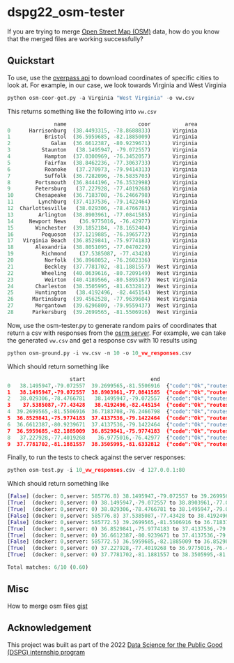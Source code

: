 # dspg22_osm-tester
If you are trying to merge [Open Street Map (OSM)](https://www.openstreetmap.org/#map=5/38.007/-95.844) data, how do you know that the merged files are working successfully?

Quickstart
---
To use, use the [overpass api](https://wiki.openstreetmap.org/wiki/Overpass_API) to download coordinates of specific cities to look at. For example, in our case, we look towards Virginia and West Virginia

```python
python osm-coor-get.py -a Virginia "West Virginia" -o vw.csv
```
This returns something like the following into ```vw.csv```
```python
               name                       coor           area
0      Harrisonburg  (38.4493315, -78.8688833)       Virginia
1           Bristol  (36.5959685, -82.1885009)       Virginia
2             Galax  (36.6612387, -80.9239671)       Virginia
3          Staunton   (38.1495947, -79.072557)       Virginia
4           Hampton  (37.0300969, -76.3452057)       Virginia
5           Fairfax  (38.8462236, -77.3063733)       Virginia
6           Roanoke   (37.270973, -79.9414313)       Virginia
7           Suffolk  (36.7282096, -76.5835703)       Virginia
8        Portsmouth  (36.8444196, -76.3532998)       Virginia
9        Petersburg   (37.227928, -77.4019268)       Virginia
10       Chesapeake  (36.7183708, -76.2466798)       Virginia
11        Lynchburg  (37.4137536, -79.1422464)       Virginia
12  Charlottesville   (38.029306, -78.4766781)       Virginia
13        Arlington  (38.8903961, -77.0841585)       Virginia
14     Newport News    (36.9775016, -76.42977)       Virginia
15       Winchester  (39.1852184, -78.1652404)       Virginia
16         Poquoson  (37.1219885, -76.3965772)       Virginia
17   Virginia Beach  (36.8529841, -75.9774183)       Virginia
18       Alexandria  (38.8051095, -77.0470229)       Virginia
19         Richmond    (37.5385087, -77.43428)       Virginia
20          Norfolk  (36.8968052, -76.2602336)       Virginia
21          Beckley  (37.7781702, -81.1881557)  West Virginia
22         Wheeling  (40.0639616, -80.7209149)  West Virginia
23          Weirton  (40.4189566, -80.5895167)  West Virginia
24       Charleston  (38.3505995, -81.6332812)  West Virginia
25       Huntington   (38.4192496, -82.445154)  West Virginia
26      Martinsburg  (39.4562528, -77.9639604)  West Virginia
27       Morgantown  (39.6296809, -79.9559437)  West Virginia
28      Parkersburg  (39.2699565, -81.5506916)  West Virginia
```

Now, use the osm-tester.py to generate random pairs of coordinates that return a csv with responses from the [osrm server](https://router.project-osrm.org/). For example, we can take the generated ```vw.csv``` and get a response csv with 10 results using
```python
python osm-ground.py -i vw.csv -n 10 -o 10_vw_responses.csv
```
Which should return something like
```python
                    start                     end                                           response
0   38.1495947,-79.072557  39.2699565,-81.5506916  {"code":"Ok","routes":[{"geometry":"hcyoEi}qvC...
1   38.1495947,-79.072557  38.8903961,-77.0841585  {"code":"Ok","routes":[{"geometry":"|dedLgyqpF...
2   38.029306,-78.4766781   38.1495947,-79.072557  {"code":"Ok","routes":[{"geometry":"|dedLgyqpF...
3    37.5385087,-77.43428   38.4192496,-82.445154  {"code":"Ok","routes":[{"geometry":"hcyoEi}qvC...
4  39.2699565,-81.5506916  36.7183708,-76.2466798  {"code":"Ok","routes":[{"geometry":"|hrsEqfayB...
5  36.8529841,-75.9774183  37.4137536,-79.1422464  {"code":"Ok","routes":[{"geometry":"|dedLgyqpF...
6  36.6612387,-80.9239671  37.4137536,-79.1422464  {"code":"Ok","routes":[{"geometry":"|hrsEqfayB...
7  36.5959685,-82.1885009  36.8529841,-75.9774183  {"code":"Ok","routes":[{"geometry":"|hrsEqfayB...
8   37.227928,-77.4019268    36.9775016,-76.42977  {"code":"Ok","routes":[{"geometry":"|dedLgyqpF...
9  37.7781702,-81.1881557  38.3505995,-81.6332812  {"code":"Ok","routes":[{"geometry":"bqc~L_lxzK...
```

Finally, to run the tests to check against the server responses:
```python
python osm-test.py -i 10_vw_responses.csv -d 127.0.0.1:80
```
Which should return something like
```python
[False]	(docker: 0,server: 585776.8) 38.1495947,-79.072557 to 39.2699565,-81.5506916
[True]	(docker: 0,server: 0) 38.1495947,-79.072557 to 38.8903961,-77.0841585
[True]	(docker: 0,server: 0) 38.029306,-78.4766781 to 38.1495947,-79.072557
[False]	(docker: 0,server: 585776.8) 37.5385087,-77.43428 to 38.4192496,-82.445154
[False]	(docker: 0,server: 585772.5) 39.2699565,-81.5506916 to 36.7183708,-76.2466798
[True]	(docker: 0,server: 0) 36.8529841,-75.9774183 to 37.4137536,-79.1422464
[True]	(docker: 0,server: 0) 36.6612387,-80.9239671 to 37.4137536,-79.1422464
[False]	(docker: 0,server: 585772.5) 36.5959685,-82.1885009 to 36.8529841,-75.9774183
[True]	(docker: 0,server: 0) 37.227928,-77.4019268 to 36.9775016,-76.42977
[True]	(docker: 0,server: 0) 37.7781702,-81.1881557 to 38.3505995,-81.6332812

Total matches: 6/10 (0.60)
```

Misc
---
How to merge osm files [gist](https://gist.github.com/yaoeh/859cefaea7b61046d084ead1b3d104a1)

Acknowledgement
---
This project was built as part of the 2022 [Data Science for the Public Good (DSPG) internship program](https://biocomplexity.virginia.edu/data-science-public-good-internship-program)
